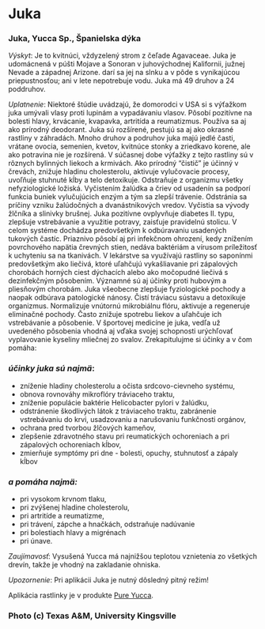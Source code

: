 Juka
====

### Juka, Yucca Sp., Španielska dýka

*Výskyt*: Je to kvitnúci, vždyzelený strom z čeľade Agavaceae. Juka je
udomácnená v púšti Mojave a Sonoran v juhovýchodnej Kalifornii, južnej Nevade a
západnej Arizone. darí sa jej na slnku a v pôde s vynikajúcou priepustnosťou;
ani v lete nepotrebuje vodu. Juka má 49 druhov a 24 poddruhov.

*Uplatnenie*: Niektoré štúdie uvádzajú, že domorodci v USA si s výťažkom juka
umývali vlasy proti lupinám a vypadávaniu vlasov. Pôsobí pozitívne na bolesti
hlavy, krvácanie, kvapavka, artritída a reumatizmus. Používa sa aj ako prírodný
deodorant. Juka sú rozšírené, pestujú sa aj ako okrasné rastliny v záhradách.
Mnoho druhov a podruhov juka majú jedlé časti, vrátane ovocia, semenien, kvetov,
kvitnúce stonky a zriedkavo korene, ale ako potravina nie je rozšírená. V
súčasnej dobe výťažky z tejto rastliny sú v rôznych bylinných liekoch a
krmivách. Ako prírodný “čistič” je účinný v črevách, znižuje hladinu
cholesterolu, aktivuje vylučovacie procesy, uvoľňuje stuhnuté kĺby a telo
detoxikuje. Odstraňuje z organizmu všetky nefyziologické ložiská. Vyčistením
žalúdka a čriev od usadenín sa podporí funkcia buniek vylučujúcich enzým a tým
sa zlepší trávenie. Odstránia sa príčiny vzniku žalúdočných a dvanástnikových
vredov. Vyčistia sa vývody žlčníka a slinivky brušnej. Juka pozitívne ovplyvňuje
diabetes II. typu, zlepšuje vstrebávanie a využitie potravy, zaisťuje pravidelnú
stolicu. V celom systéme dochádza predovšetkým k odbúravaniu usadených tukových
častíc. Priaznivo pôsobí aj pri infekčnom ohrození, kedy znížením povrchového
napätia črevných stien, nedáva baktériám a vírusom príležitosť k uchyteniu sa na
tkanivách. V lekárstve sa využívajú rastliny so saponínmi predovšetkým ako
liečivá, ktoré uľahčujú vykašliavanie pri zápalových chorobách horných ciest
dýchacích alebo ako močopudné liečivá s dezinfekčným pôsobením. Významné sú aj
účinky proti hubovým a pliesňovým chorobám. Juka všeobecne zlepšuje fyziologické
pochody a naopak odbúrava patologické nánosy. Čistí tráviacu sústavu a
detoxikuje organizmus. Normalizuje vnútornú mikrobiálnu flóru, aktivuje a
regeneruje eliminačné pochody. Často znižuje spotrebu liekov a uľahčuje ich
vstrebávanie a pôsobenie. V športovej medicíne je juka, vedľa už uvedeného
pôsobenia vhodná aj vďaka svojej schopnosti urýchľovať vyplavovanie kyseliny
mliečnej zo svalov. Zrekapitulujme si účinky a v čom pomáha:

### *účinky juka sú najmä*:

* zníženie hladiny cholesterolu a očista srdcovo-cievneho systému,
* obnova rovnováhy mikroflóry tráviaceho traktu,
* zníženie populácie baktérie Helicobacter pylori v žalúdku,
* odstránenie škodlivých látok z tráviaceho traktu, zabránenie vstrebávaniu do krvi, usadzovaniu a narušovaniu funkčnosti orgánov,
* ochrana pred tvorbou žlčových kameňov,
* zlepšenie zdravotného stavu pri reumatických ochoreniach a pri zápalových ochoreniach kĺbov,
* zmierňuje symptómy pri dne - bolesti, opuchy, stuhnutosť a zápaly kĺbov

### *a pomáha najmä:*

* pri vysokom krvnom tlaku,
* pri zvýšenej hladine cholesterolu,
* pri artritíde a reumatizme,
* pri trávení, zápche a hnačkách, odstraňuje nadúvanie
* pri bolestiach hlavy a migrénach
* pri únave.

*Zaujímavosť*: Vysušená Yucca má najnižšou teplotou vznietenia zo všetkých
drevín, takže je vhodný na zakladanie ohniska.

*Upozornenie*: Pri aplikácii Juka je nutný dôsledný pitný režim!

Aplikácia rastlinky je v produkte [Pure
Yucca](/sip/p/pure-yucca/).

### Photo (c) Texas A&M, University Kingsville

